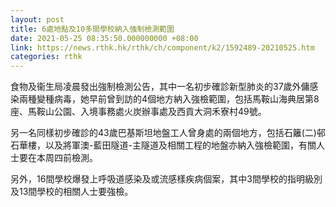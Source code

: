```yaml
---
layout: post
title: 6處地點及10多間學校納入強制檢測範圍
date: 2021-05-25 08:35:50.000000000 +08:00
link: https://news.rthk.hk/rthk/ch/component/k2/1592489-20210525.htm
categories: rthk
---
```


食物及衞生局凌晨發出強制檢測公告，其中一名初步確診新型肺炎的37歲外傭感染兩種變種病毒，她早前曾到訪的4個地方納入強檢範圍，包括馬鞍山海典居第8座、馬鞍山公園、入境事務處火炭辦事處及西貢大洞禾寮村49號。

另一名同樣初步確診的43歲巴基斯坦地盤工人曾身處的兩個地方，包括石籬(二)邨石華樓，以及將軍澳-藍田隧道-主隧道及相關工程的地盤亦納入強檢範圍，有關人士要在本周四前檢測。

另外，16間學校爆發上呼吸道感染及或流感樣疾病個案，其中3間學校的指明級別及13間學校的相關人士要強檢。
